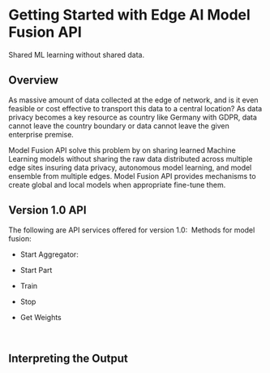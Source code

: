# Getting Started with Edge AI Model Fusion API 
Shared ML learning without shared data.

## Overview
As massive amount of data collected at the edge of network, and is it even feasible or cost effective to transport this data to a central location? As data privacy becomes a key resource as country like Germany with GDPR, data cannot leave the country boundary or data cannot leave the given enterprise premise. 

Model Fusion API solve this problem by on sharing learned Machine Learning models without sharing the raw data distributed across multiple edge sites insuring data privacy, autonomous model learning, and model ensemble from multiple edges. Model Fusion API provides mechanisms to create global and local models when appropriate fine-tune them.

## Version 1.0 API
The following are API services offered for version 1.0:
​
Methods for model fusion:
- Start Aggregator:
    
- Start Part
- Train
- Stop
- Get Weights

​
## Interpreting the Output

